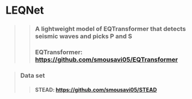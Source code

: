 # LEQNet


> > ### A lightweight model of EQTransformer that detects seismic waves and picks P and S
> > ### EQTransformer: https://github.com/smousavi05/EQTransformer

> ### Data set
> > #### STEAD: https://github.com/smousavi05/STEAD
